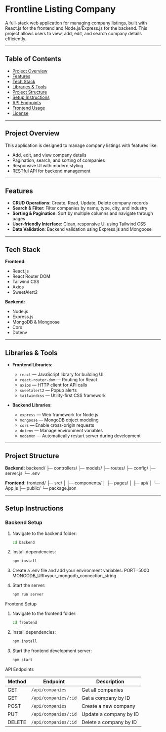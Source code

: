 # Frontline Listing Company

A full-stack web application for managing company listings, built with React.js for the frontend and Node.js/Express.js for the backend. This project allows users to view, add, edit, and search company details efficiently.

---

## Table of Contents

- [Project Overview](#project-overview)
- [Features](#features)
- [Tech Stack](#tech-stack)
- [Libraries & Tools](#libraries--tools)
- [Project Structure](#project-structure)
- [Setup Instructions](#setup-instructions)
- [API Endpoints](#api-endpoints)
- [Frontend Usage](#frontend-usage)
- [License](#license)

---

## Project Overview

This application is designed to manage company listings with features like:

- Add, edit, and view company details
- Pagination, search, and sorting of companies
- Responsive UI with modern styling
- RESTful API for backend management

---

## Features

- **CRUD Operations**: Create, Read, Update, Delete company records
- **Search & Filter**: Filter companies by name, type, city, and industry
- **Sorting & Pagination**: Sort by multiple columns and navigate through pages
- **User-friendly Interface**: Clean, responsive UI using Tailwind CSS
- **Data Validation**: Backend validation using Express.js and Mongoose

---

## Tech Stack

**Frontend:**  
- React.js  
- React Router DOM  
- Tailwind CSS  
- Axios  
- SweetAlert2  

**Backend:**  
- Node.js  
- Express.js  
- MongoDB & Mongoose  
- Cors  
- Dotenv  

---

## Libraries & Tools

- **Frontend Libraries**:  
  - `react` — JavaScript library for building UI  
  - `react-router-dom` — Routing for React  
  - `axios` — HTTP client for API calls  
  - `sweetalert2` — Popup alerts  
  - `tailwindcss` — Utility-first CSS framework  

- **Backend Libraries**:  
  - `express` — Web framework for Node.js  
  - `mongoose` — MongoDB object modeling  
  - `cors` — Enable cross-origin requests  
  - `dotenv` — Manage environment variables  
  - `nodemon` — Automatically restart server during development  

---

## Project Structure
**Backend:**
backend/
├─ controllers/
├─ models/
├─ routes/
├─ config/
├─ server.js
└─ .env

**Frontend:**
frontend/
├─ src/
│ ├─ components/
│ ├─ pages/
│ ├─ api/
│ └─ App.js
├─ public/
└─ package.json


---

## Setup Instructions

### Backend Setup

1. Navigate to the backend folder:
   ```bash
   cd backend

2. Install dependencies:
   ``` bash
   npm install

3. Create a .env file and add your environment variables:
   PORT=5000
   MONGODB_URI=your_mongodb_connection_string

4. Start the server:
   ```bash 
   npm run server

Frontend Setup

1. Navigate to the frontend folder:
   ```bash
   cd frontend

2. Install dependencies:
   ```bash
   npm install
   
3. Start the frontend development server:
   ```bash
   npm start

API Endpoints

| Method | Endpoint             | Description            |
| ------ | -------------------- | ---------------------- |
| GET    | `/api/companies`     | Get all companies      |
| GET    | `/api/companies/:id` | Get a company by ID    |
| POST   | `/api/companies`     | Create a new company   |
| PUT    | `/api/companies/:id` | Update a company by ID |
| DELETE | `/api/companies/:id` | Delete a company by ID |
